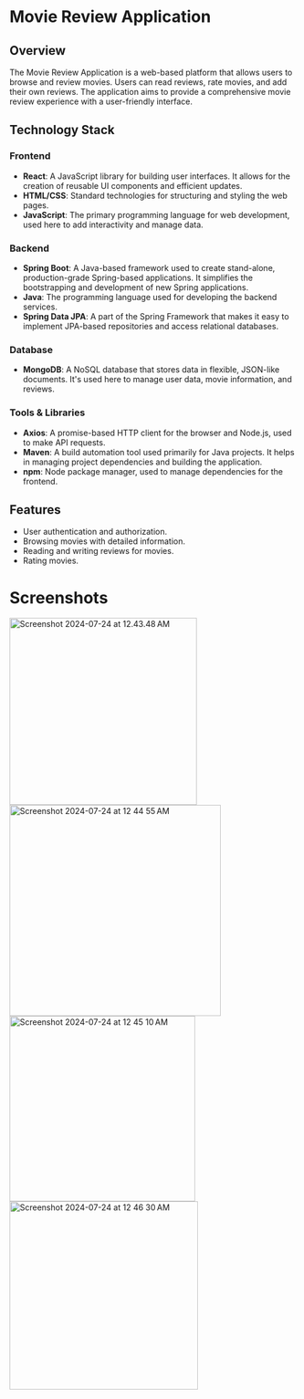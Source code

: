 # Movie Review Application

## Overview

The Movie Review Application is a web-based platform that allows users to browse and review movies. Users can read reviews, rate movies, and add their own reviews. The application aims to provide a comprehensive movie review experience with a user-friendly interface.

## Technology Stack

### Frontend

- **React**: A JavaScript library for building user interfaces. It allows for the creation of reusable UI components and efficient updates.
- **HTML/CSS**: Standard technologies for structuring and styling the web pages.
- **JavaScript**: The primary programming language for web development, used here to add interactivity and manage data.

### Backend

- **Spring Boot**: A Java-based framework used to create stand-alone, production-grade Spring-based applications. It simplifies the bootstrapping and development of new Spring applications.
- **Java**: The programming language used for developing the backend services.
- **Spring Data JPA**: A part of the Spring Framework that makes it easy to implement JPA-based repositories and access relational databases.

### Database

- **MongoDB**: A NoSQL database that stores data in flexible, JSON-like documents. It's used here to manage user data, movie information, and reviews.

### Tools & Libraries

- **Axios**: A promise-based HTTP client for the browser and Node.js, used to make API requests.
- **Maven**: A build automation tool used primarily for Java projects. It helps in managing project dependencies and building the application.
- **npm**: Node package manager, used to manage dependencies for the frontend.

## Features

- User authentication and authorization.
- Browsing movies with detailed information.
- Reading and writing reviews for movies.
- Rating movies.





# Screenshots 
<img width="328" alt="Screenshot 2024-07-24 at 12.43.48 AM" src="https://github.com/user-attachments/assets/b1086490-0ae3-4168-a53c-01766a433560"> <img width="370" alt="Screenshot 2024-07-24 at 12 44 55 AM" src="https://github.com/user-attachments/assets/31d1bb9c-7aad-4e20-b5d0-a837b16e143a"> <img width="325" alt="Screenshot 2024-07-24 at 12 45 10 AM" src="https://github.com/user-attachments/assets/905fe238-c0c7-4f40-ad0d-50c706113d78"> <img width="330" alt="Screenshot 2024-07-24 at 12 46 30 AM" src="https://github.com/user-attachments/assets/fd6983ed-cd19-4bb6-8db7-3a179627f358">



   
